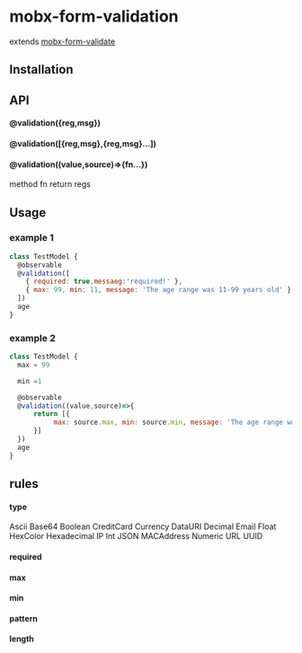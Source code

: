 # mobx-form-validation
extends [mobx-form-validate](https://github.com/gre/react-native-view-shot-example)

## Installation


## API
#### @validation({reg,msg})
#### @validation([{reg,msg},{reg,msg}...])
#### @validation((value,source)=>{fn...})
method fn return regs

## Usage
### example 1
```js
class TestModel {
  @observable
  @validation([
    { required: true,messaeg:'required!' },
    { max: 99, min: 11, message: 'The age range was 11-99 years old' }
  ])
  age
}
```

### example 2
```js
class TestModel {
  max = 99

  min =1

  @observable
  @validation((value,source)=>{
      return [{
           max: source.max, min: source.min, message: 'The age range was 11-99 years old' 
      }]
  })
  age
}
```

## rules

#### type
Ascii
Base64
Boolean
CreditCard
Currency
DataURI
Decimal
Email
Float
HexColor
Hexadecimal
IP
Int
JSON
MACAddress
Numeric
URL
UUID
#### required
#### max
#### min
#### pattern
#### length

